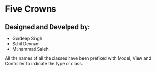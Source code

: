 # Five Crowns

## Designed and Develped by:
- Gurdeep Singh
- Sahil Devnani
- Muhammad Saleh

All the names of all the classes have been prefixed with Model, View and Controller to indicate the type of class.
